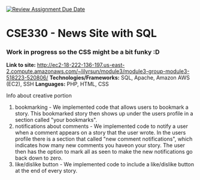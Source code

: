 [![Review Assignment Due Date](https://classroom.github.com/assets/deadline-readme-button-22041afd0340ce965d47ae6ef1cefeee28c7c493a6346c4f15d667ab976d596c.svg)](https://classroom.github.com/a/IrLmbvzN)
# CSE330 - News Site with SQL
### Work in progress so the CSS might be a bit funky :D

**Link to site:** http://ec2-18-222-136-197.us-east-2.compute.amazonaws.com/~lilyrsun/module3/module3-group-module3-518223-520806/ 
**Technologies/Frameworks:** SQL, Apache, Amazon AWS (EC2), SSH
**Languages:** PHP, HTML, CSS

Info about creative portion
1. bookmarking - We implemented code that allows users to bookmark a story. This bookmarked story then shows up under the users profile in a section called "your bookmarks". 
2. notifications about comments - We implemented code to notify a user when a comment appears on a story that the user wrote. In the users profile there is a section that called "new comment notifications", which indicates how many new comments you haveon your story. The user then has the option to mark all as seen to make the new notifications go back down to zero. 
3. like/dislike button - We implemented code to include a like/dislike button at the end of every story. 
